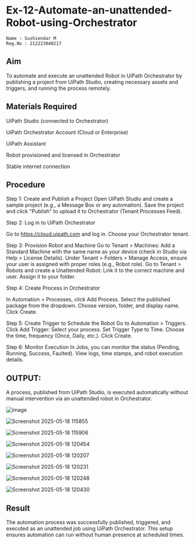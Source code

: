# Ex-12-Automate-an-unattended-Robot-using-Orchestrator

~~~
Name : Sushiendar M
Reg.No : 212223040217
~~~

## Aim
To automate and execute an unattended Robot in UiPath Orchestrator by publishing a project from UiPath Studio, creating necessary assets and triggers, and running the process remotely.

## Materials Required
UiPath Studio (connected to Orchestrator)

UiPath Orchestrator Account (Cloud or Enterprise)

UiPath Assistant

Robot provisioned and licensed in Orchestrator

Stable internet connection

## Procedure
Step 1: Create and Publish a Project
Open UiPath Studio and create a sample project (e.g., a Message Box or any automation).
Save the project and click "Publish" to upload it to Orchestrator (Tenant Processes Feed).

Step 2: Log in to UiPath Orchestrator

Go to https://cloud.uipath.com and log in.
Choose your Orchestrator tenant.

Step 3: Provision Robot and Machine
Go to Tenant > Machines: Add a Standard Machine with the same name as your device (check in Studio via Help > License Details).
Under Tenant > Folders > Manage Access, ensure your user is assigned with proper roles (e.g., Robot role).
Go to Tenant > Robots and create a Unattended Robot:
Link it to the correct machine and user.
Assign it to your folder.

Step 4: Create Process in Orchestrator

In Automation > Processes, click Add Process.
Select the published package from the dropdown.
Choose version, folder, and display name.
Click Create.

Step 5: Create Trigger to Schedule the Robot
Go to Automation > Triggers.
Click Add Trigger:
Select your process.
Set Trigger Type to Time.
Choose the time, frequency (Once, Daily, etc.).
Click Create.

Step 6: Monitor Execution
In Jobs, you can monitor the status (Pending, Running, Success, Faulted).
View logs, time stamps, and robot execution details.

## OUTPUT:
A process, published from UiPath Studio, is executed automatically without manual intervention via an unattended robot in Orchestrator.

![image](https://github.com/user-attachments/assets/c924763a-e83e-402a-aab6-709f6db46076)

![Screenshot 2025-05-18 115855](https://github.com/user-attachments/assets/befa9a85-ea5e-4b2c-9f74-5d6754effd40)

![Screenshot 2025-05-18 115906](https://github.com/user-attachments/assets/a3581cdb-9c25-4c6b-b91c-e24584ec4901)

![Screenshot 2025-05-18 120454](https://github.com/user-attachments/assets/2fad2291-b627-41ae-8723-6ca8d4ec49df)

![Screenshot 2025-05-18 120207](https://github.com/user-attachments/assets/b4a60716-c06d-46b8-9e1a-7d4337d8318c)

![Screenshot 2025-05-18 120231](https://github.com/user-attachments/assets/66ed17a2-f6bd-48c4-97a8-ce826491b20d)

![Screenshot 2025-05-18 120248](https://github.com/user-attachments/assets/2f469c66-ee50-4c4b-9bb0-03346319d38f)

![Screenshot 2025-05-18 120430](https://github.com/user-attachments/assets/c2253489-408c-467c-bdb3-904b37ae4a56)
## Result
The automation process was successfully published, triggered, and executed as an unattended job using UiPath Orchestrator. This setup ensures automation can run without human presence at scheduled times.
